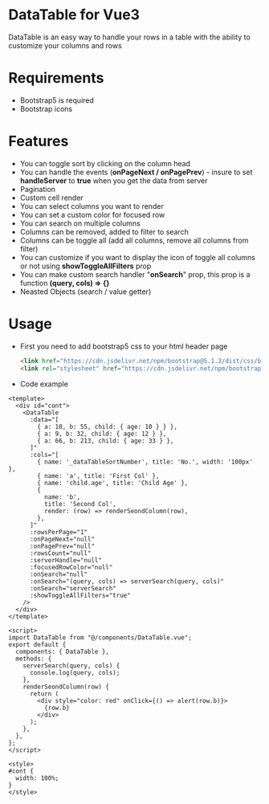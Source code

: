 # DataTable for Vue3
  DataTable is an easy way to handle your rows in a table with the ability to customize your columns and rows

# Requirements
- Bootstrap5 is required
- Bootstrap icons

# Features
- You can toggle sort by clicking on the column head
- You can handle the events (**onPageNext / onPagePrev**) - insure to set **handleServer** to **true** when you get the data from server
- Pagination
- Custom cell render
- You can select columns you want to render
- You can set a custom color for focused row
- You can search on multiple columns
- Columns can be removed, added to filter to search
- Columns can be toggle all (add all columns, remove all columns from filter)
- You can customize if you want to display the icon of toggle all columns or not using **showToggleAllFilters** prop
- You can make custom search handler "**onSearch**" prop, this prop is a function **(query, cols) => {}**
- Neasted Objects (search / value getter)

# Usage 
- First you need to add bootstrap5 css to your html header page
  ```html
  <link href="https://cdn.jsdelivr.net/npm/bootstrap@5.1.3/dist/css/bootstrap.min.css" rel="stylesheet" crossorigin="anonymous">
  <link rel="stylesheet" href="https://cdn.jsdelivr.net/npm/bootstrap-icons@1.8.2/font/bootstrap-icons.css">
  ```
- Code example

```vue
<template>
  <div id="cont">
    <DataTable
      :data="[
        { a: 10, b: 55, child: { age: 10 } } },
        { a: 9, b: 32, child: { age: 12 } },
        { a: 66, b: 213, child: { age: 33 } },
      ]"
      :cols="[
        { name: '_dataTableSortNumber', title: 'No.', width: '100px' },
        { name: 'a', title: 'First Col' },
        { name: 'child.age', title: 'Child Age' },
        {
          name: 'b',
          title: 'Second Col',
          render: (row) => renderSeondColumn(row),
        },
      ]"
      :rowsPerPage="1"
      :onPageNext="null"
      :onPagePrev="null"
      :rowsCount="null"
      :serverHandle="null"
      :focusedRowColor="null"
      :onSearch="null"
      :onSearch="(query, cols) => serverSearch(query, cols)"
      :onSearch="serverSearch"
      :showToggleAllFilters="true"
    />
  </div>
</template>

<script>
import DataTable from "@/components/DataTable.vue";
export default {
  components: { DataTable },
  methods: {
    serverSearch(query, cols) {
      console.log(query, cols);
    },
    renderSeondColumn(row) {
      return (
        <div style="color: red" onClick={() => alert(row.b)}>
          {row.b}
        </div>
      );
    },
  },
};
</script>

<style>
#cont {
  width: 100%;
}
</style>
```

